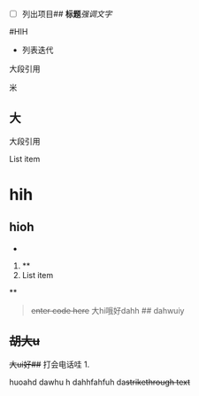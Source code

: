 

- [  ] 列出项目## **标题***强调文字* 

#HIH

- 列表迭代

大段引用

米
## 大
大段引用

List item
# hih
## hioh 

    
*

 1. **
 2. List item

**

    

> ~~enter code here~~
大hi哦好dahh  ## dahwuiy 
## ~~胡大u~~
~~大ui好##~~ 
打会电话哇
 1. 

huoahd dawhu h
dahhfahfuh da~~strikethrough text~~
<!--stackedit_data:
eyJoaXN0b3J5IjpbLTEwMjE0MTg2NDQsLTU1NjA3ODczNV19
-->